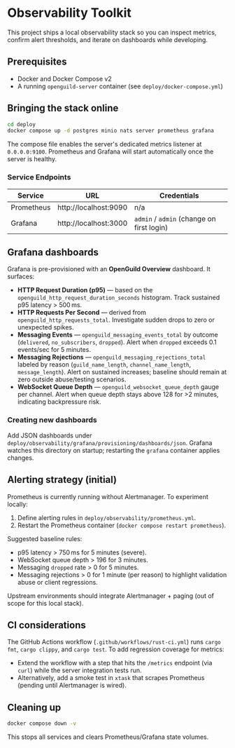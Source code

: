 # Observability Toolkit

This project ships a local observability stack so you can inspect metrics, confirm alert thresholds, and iterate on dashboards while developing.

## Prerequisites

- Docker and Docker Compose v2
- A running `openguild-server` container (see `deploy/docker-compose.yml`)

## Bringing the stack online

```bash
cd deploy
docker compose up -d postgres minio nats server prometheus grafana
```

The compose file enables the server's dedicated metrics listener at `0.0.0.0:9100`. Prometheus and Grafana will start automatically once the server is healthy.

### Service Endpoints

| Service     | URL                | Credentials |
|-------------|--------------------|-------------|
| Prometheus  | http://localhost:9090 | n/a         |
| Grafana     | http://localhost:3000 | `admin` / `admin` (change on first login) |

## Grafana dashboards

Grafana is pre-provisioned with an **OpenGuild Overview** dashboard. It surfaces:

- **HTTP Request Duration (p95)** — based on the `openguild_http_request_duration_seconds` histogram. Track sustained p95 latency > 500 ms.
- **HTTP Requests Per Second** — derived from `openguild_http_requests_total`. Investigate sudden drops to zero or unexpected spikes.
- **Messaging Events** — `openguild_messaging_events_total` by outcome (`delivered`, `no_subscribers`, `dropped`). Alert when `dropped` exceeds 0.1 events/sec for 5 minutes.
- **Messaging Rejections** — `openguild_messaging_rejections_total` labeled by reason (`guild_name_length`, `channel_name_length`, `message_length`). Alert on sustained increases; baseline should remain at zero outside abuse/testing scenarios.
- **WebSocket Queue Depth** — `openguild_websocket_queue_depth` gauge per channel. Alert when queue depth stays above 128 for >2 minutes, indicating backpressure risk.

### Creating new dashboards

Add JSON dashboards under `deploy/observability/grafana/provisioning/dashboards/json`. Grafana watches this directory on startup; restarting the `grafana` container applies changes.

## Alerting strategy (initial)

Prometheus is currently running without Alertmanager. To experiment locally:

1. Define alerting rules in `deploy/observability/prometheus.yml`.
2. Restart the Prometheus container (`docker compose restart prometheus`).

Suggested baseline rules:

- p95 latency > 750 ms for 5 minutes (severe).
- WebSocket queue depth > 196 for 3 minutes.
- Messaging `dropped` rate > 0 for 5 minutes.
- Messaging rejections > 0 for 1 minute (per reason) to highlight validation abuse or client regressions.

Upstream environments should integrate Alertmanager + paging (out of scope for this local stack).

## CI considerations

The GitHub Actions workflow (`.github/workflows/rust-ci.yml`) runs `cargo fmt`, `cargo clippy`, and `cargo test`. To add regression coverage for metrics:

- Extend the workflow with a step that hits the `/metrics` endpoint (via `curl`) while the server integration tests run.
- Alternatively, add a smoke test in `xtask` that scrapes Prometheus (pending until Alertmanager is wired).

## Cleaning up

```bash
docker compose down -v
```

This stops all services and clears Prometheus/Grafana state volumes.



